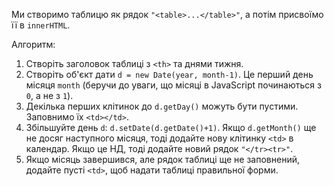 Ми створимо таблицю як рядок `"<table>...</table>"`, а потім присвоїмо її в `innerHTML`.

Алгоритм:

1. Створіть заголовок таблиці з `<th>` та днями тижня.
2. Створіть об'єкт дати `d = new Date(year, month-1)`. Це перший день місяця `month` (беручи до уваги, що місяці в JavaScript починаються з `0`, а не з `1`).
3. Декілька перших клітинок до `d.getDay()` можуть бути пустими. Заповнимо їх `<td></td>`.
4. Збільшуйте день `d`: `d.setDate(d.getDate()+1)`. Якщо `d.getMonth()` ще не досяг наступного місяця, тоді додайте нову клітинку `<td>` в календар. Якщо це НД, тоді додайте новий рядок <code>"&lt;/tr&gt;&lt;tr&gt;"</code>.
5. Якщо міcяць завершився, але рядок таблиці ще не заповнений, додайте пусті `<td>`, щоб надати таблиці правильної форми.
